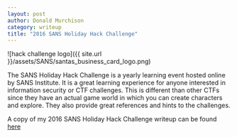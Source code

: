 ```yaml
---
layout: post
author: Donald Murchison
category: writeup
title: "2016 SANS Holiday Hack Challenge"
---
```


![hack challenge logo]({{ site.url }}/assets/SANS/santas_business_card_logo.png)

The SANS Holiday Hack Challenge is a yearly learning event hosted online by SANS Institute. It is a great learning experience for anyone interested in information security or CTF challenges. This is different than other CTFs since they have an actual game world in which you can create characters and explore. They also provide great references and hints to the challenges.

A copy of my 2016 SANS Holiday Hack Challenge writeup can be found [here]({{site.url}}/assets/Murchison_Donald_Holiday_Hack_Report.pdf)
